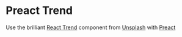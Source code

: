 # Preact Trend

Use the brilliant [React Trend](https://github.com/unsplash/react-trend) component from [Unsplash](https://unsplash.com/) with [Preact](https://github.com/developit/preact)
